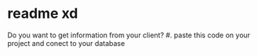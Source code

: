 # readme xd
Do you want to get information from your client?
#.
paste this code on your project and conect to your database 

